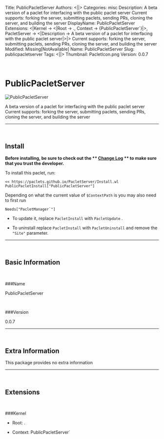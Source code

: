 Title: PublicPacletServer
Authors: <||>
Categories: misc
Description: A beta version of a paclet for interfacing with the public paclet server 			Current supports: 			  forking the server, submitting paclets, sending PRs, 			  cloning the server, and building the server
DisplayName: PublicPacletServer
Extensions: <|Kernel -> <|Root -> ., Context -> {PublicPacletServer`}|>, PacletServer -> <|Description -> A beta version of a paclet for interfacing with the public paclet server|>|>                                                                                               			Current supports:                                                                                               			  forking the server, submitting paclets, sending PRs,                                                                                               			  cloning the server, and building the server
Modified: Missing[NotAvailable]
Name: PublicPacletServer
Slug: publicpacletserver
Tags: <||>
Thumbnail: PacletIcon.png
Version: 0.0.7

<a id="publicpacletserver" class="Section" style="width:0;height:0;margin:0;padding:0;">&zwnj;</a>

# PublicPacletServer

![PublicPacletServer]({filename}/img/PublicPacletServer/PacletIcon.png)

A beta version of a paclet for interfacing with the public paclet server
   Current supports:
     forking the server, submitting paclets, sending PRs,
     cloning the server, and building the server

---

<a id="install" class="Subsection" style="width:0;height:0;margin:0;padding:0;">&zwnj;</a>

## Install

**Before installing, be sure to check out the ** **[Change Log](https://paclets.github.io/PacletServer/pages/log.html)** ** to make sure that you trust the developer.**

To install this paclet, run:

    << https://paclets.github.io/PacletServer/Install.wl
    PublicPacletInstall["PublicPacletServer"]

Depending on what the current value of  ```$ContextPath``` is you may also need to first run

    Needs["PacletManager`"]

*  To update it, replace  ```PacletInstall``` with  ```PacletUpdate``` . 

*  To uninstall replace  ```PacletInstall``` with  ```PacletUninstall``` and remove the  ```"Site"``` parameter.

---

<a id="basicinformation" class="Subsection" style="width:0;height:0;margin:0;padding:0;">&zwnj;</a>

## Basic Information

<a id="name" class="Subsubsection" style="width:0;height:0;margin:0;padding:0;">&zwnj;</a>

###Name

PublicPacletServer

<a id="version" class="Subsubsection" style="width:0;height:0;margin:0;padding:0;">&zwnj;</a>

###Version

0.0.7

---

<a id="extrainformation" class="Subsection" style="width:0;height:0;margin:0;padding:0;">&zwnj;</a>

## Extra Information

This package provides no extra information

---

<a id="extensions" class="Subsection" style="width:0;height:0;margin:0;padding:0;">&zwnj;</a>

## Extensions

<a id="kernel" class="Subsubsection" style="width:0;height:0;margin:0;padding:0;">&zwnj;</a>

###Kernel

*  Root: .

*  Context: PublicPacletServer`